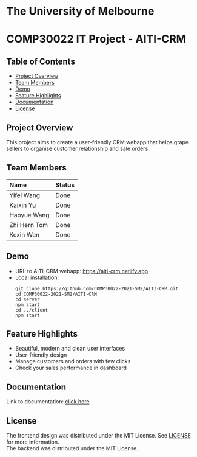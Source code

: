 # The University of Melbourne
# COMP30022 IT Project - AITI-CRM

## Table of Contents
  * [Project Overview](#project-overview)
  * [Team Members](#team-members)
  * [Demo](#demo)
  * [Feature Highlights](#feature-highlights)
  * [Documentation](#documentation)
  * [License](#license)

## Project Overview
This project aims to create a user-friendly CRM webapp that helps grape sellers to organise customer relationship and sale orders.

## Team Members

| Name         |   Status |
| :---         |   -----  |
| Yifei Wang   |   Done   |
| Kaixin Yu    |   Done   |
| Haoyue Wang  |   Done   |
| Zhi Hern Tom |   Done   |
| Kexin Wen    |   Done   |

## Demo
- URL to AITI-CRM webapp: https://aiti-crm.netlify.app
- Local installation:
    ```
    git clone https://github.com/COMP30022-2021-SM2/AITI-CRM.git
    cd COMP30022-2021-SM2/AITI-CRM
    cd server
    npm start
    cd ../client
    npm start
    ```

## Feature Highlights
- Beautiful, modern and clean user interfaces
- User-friendly design
- Manage customers and orders with few clicks
- Check your sales performance in dashboard

## Documentation
Link to documentation: [click here](https://unimelbcloud.sharepoint.com/:o:/t/ITProject359/Et7eHCrn7k5PhQlJ5L_9NVQBE5y05-dyrEROxG0Vhsia3Q?e=w2vA8y)

## License
The frontend design was distributed under the MIT License. See [LICENSE](https://github.com/minimal-ui-kit/minimal.free/blob/main/LICENSE.md) for more information.<br />
The backend was distributed under the MIT License.
